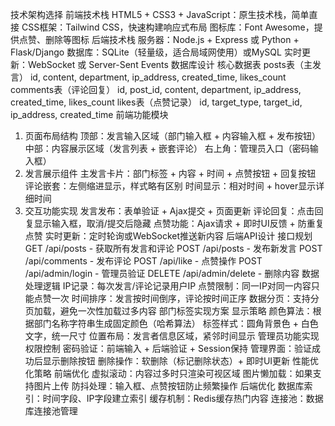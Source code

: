 技术架构选择
前端技术栈
HTML5 + CSS3 + JavaScript：原生技术栈，简单直接
CSS框架：Tailwind CSS，快速构建响应式布局
图标库：Font Awesome，提供点赞、删除等图标
后端技术栈
服务器：Node.js + Express 或 Python + Flask/Django
数据库：SQLite（轻量级，适合局域网使用）或MySQL
实时更新：WebSocket 或 Server-Sent Events
数据库设计
核心数据表
posts表（主发言）
id, content, department, ip_address, created_time, likes_count
comments表（评论回复）
id, post_id, content, department, ip_address, created_time, likes_count
likes表（点赞记录）
id, target_type, target_id, ip_address, created_time
前端功能模块
1. 页面布局结构
顶部：发言输入区域（部门输入框 + 内容输入框 + 发布按钮）
中部：内容展示区域（发言列表 + 嵌套评论）
右上角：管理员入口（密码输入框）
2. 发言展示组件
主发言卡片：部门标签 + 内容 + 时间 + 点赞按钮 + 回复按钮
评论嵌套：左侧缩进显示，样式略有区别
时间显示：相对时间 + hover显示详细时间
3. 交互功能实现
发言发布：表单验证 + Ajax提交 + 页面更新
评论回复：点击回复显示输入框，取消/提交后隐藏
点赞功能：Ajax请求 + 即时UI反馈 + 防重复点赞
实时更新：定时轮询或WebSocket推送新内容
后端API设计
接口规划
GET /api/posts - 获取所有发言和评论
POST /api/posts - 发布新发言
POST /api/comments - 发布评论
POST /api/like - 点赞操作
POST /api/admin/login - 管理员验证
DELETE /api/admin/delete - 删除内容
数据处理逻辑
IP记录：每次发言/评论记录用户IP
点赞限制：同一IP对同一内容只能点赞一次
时间排序：发言按时间倒序，评论按时间正序
数据分页：支持分页加载，避免一次性加载过多内容
部门标签实现方案
显示策略
颜色算法：根据部门名称字符串生成固定颜色（哈希算法）
标签样式：圆角背景色 + 白色文字，统一尺寸
位置布局：发言者信息区域，紧邻时间显示
管理员功能实现
权限控制
密码验证：前端输入 + 后端验证 + Session保持
管理界面：验证成功后显示删除按钮
删除操作：软删除（标记删除状态）+ 即时UI更新
性能优化策略
前端优化
虚拟滚动：内容过多时只渲染可视区域
图片懒加载：如果支持图片上传
防抖处理：输入框、点赞按钮防止频繁操作
后端优化
数据库索引：时间字段、IP字段建立索引
缓存机制：Redis缓存热门内容
连接池：数据库连接池管理
